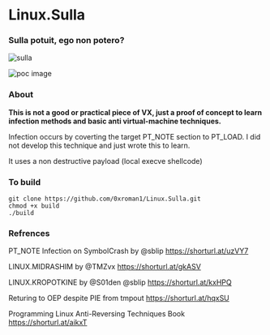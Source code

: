 # Linux.Sulla

### Sulla potuit, ego non potero?
![sulla](https://brewminate.com/wp-content/uploads/2018/08/083018-21-Lucius-Cornelius-Sulla-Rome-Roman-Republic-Ancient-History.jpg)

![poc image](https://i.imgur.com/cm5D1ot.png)

### About
**This is not a good or practical piece of VX, just a proof of concept to learn infection methods and basic anti virtual-machine techniques.**


Infection occurs by coverting the target PT_NOTE section to PT_LOAD. I did not develop this technique and just wrote this to learn.



It uses a non destructive payload (local execve shellcode)



### To build
```
git clone https://github.com/0xroman1/Linux.Sulla.git
chmod +x build
./build
```


### Refrences

PT_NOTE Infection on SymbolCrash by @sblip              https://shorturl.at/uzVY7


LINUX.MIDRASHIM by @TMZvx                	              https://shorturl.at/gkASV


LINUX.KROPOTKINE by @S01den @sblip                      https://shorturl.at/kxHPQ


Returing to OEP despite PIE from tmpout                 https://shorturl.at/hqxSU


Programming Linux Anti-Reversing Techniques Book        https://shorturl.at/aikxT
